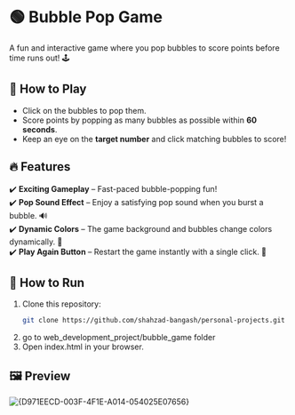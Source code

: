 # 🟢 Bubble Pop Game  
A fun and interactive game where you pop bubbles to score points before time runs out! 🕹️  

## 🎯 How to Play  
- Click on the bubbles to pop them.  
- Score points by popping as many bubbles as possible within **60 seconds**.  
- Keep an eye on the **target number** and click matching bubbles to score!  

## 🔥 Features  
✔️ **Exciting Gameplay** – Fast-paced bubble-popping fun!  
✔️ **Pop Sound Effect** – Enjoy a satisfying pop sound when you burst a bubble. 🔊  
✔️ **Dynamic Colors** – The game background and bubbles change colors dynamically. 🎨  
✔️ **Play Again Button** – Restart the game instantly with a single click. 🔄  

## 🚀 How to Run  
1. Clone this repository:  
   ```sh
   git clone https://github.com/shahzad-bangash/personal-projects.git
2. go to web_development_project/bubble_game folder
3. Open index.html in your browser.

## 🖼️ Preview
![{D971EECD-003F-4F1E-A014-054025E07656}](https://github.com/user-attachments/assets/495e31c0-ada6-434b-b75d-2f4e70cf55b4)
